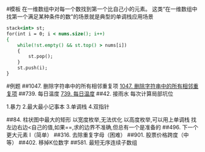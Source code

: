 #模板
在一维数组中对每一个数找到第一个比自己小的元素。
这类“在一维数组中找第一个满足某种条件的数”的场景就是典型的单调栈应用场景
```asp
stack<int> st;
for(int i = 0; i < nums.size(); i++)
{
	while(!st.empty() && st.top() > nums[i])
	{
		st.pop();
	}
	st.push(i);
}
```
#例题
##1047. 删除字符串中的所有相邻重复项
[1047. 删除字符串中的所有相邻重复项](https://leetcode-cn.com/problems/remove-all-adjacent-duplicates-in-string/)
##739. 每日温度
[739. 每日温度](https://leetcode-cn.com/problems/daily-temperatures/)
##42. 接雨水
[](https://leetcode-cn.com/problems/trapping-rain-water/)
每次计算局部坑位


1.暴力
2.最大最小记事本
3.单调栈
4.双指针
[](https://leetcode-cn.com/problems/trapping-rain-water/solution/jie-yu-shui-by-leetcode/)

##84. 柱状图中最大的矩形
[](https://leetcode-cn.com/problems/largest-rectangle-in-histogram/)
以宽度枚举,无法优化
以高度枚举,可以用上单调栈
找左边右边<自己的值,如果==,求的边界不准确,但总有一个是准备的
##496. 下一个更大元素 I（简单）
##316. 去除重复字母（困难）
##901. 股票价格跨度（中等）
##402. 移掉K位数字
##581. 最短无序连续子数组
